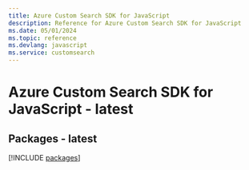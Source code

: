 ```yaml
---
title: Azure Custom Search SDK for JavaScript
description: Reference for Azure Custom Search SDK for JavaScript
ms.date: 05/01/2024
ms.topic: reference
ms.devlang: javascript
ms.service: customsearch
---
```

# Azure Custom Search SDK for JavaScript - latest
## Packages - latest
[!INCLUDE [packages](custom-search-index.md)]